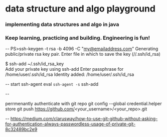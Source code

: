 # data structure and algo playground 

### implementing data structures and algo in java 

### Keep learning, practicing and building. Engineering is fun! 


--
PS>ssh-keygen -t rsa -b 4096 -C "my@emailaddress.com"
Generating public/private rsa key pair.
Enter file in which to save the key (//.ssh/id_rsa)

$ ssh-add ~/.ssh/id_rsa_key  
Add your private key using ssh-add
Enter passphrase for /home/user/.ssh/id_rsa
Identity added: /home/user/.ssh/id_rsa

--
start ssh-agent
eval `ssh-agent -s`
ssh-add

--

perrmenantly authenticate with git repo
git config --global credential.helper store
git push https://github.com/<your_username>/<your_repo>.git



--
https://medium.com/clarusway/how-to-use-git-github-without-asking-for-authentication-always-passwordless-usage-of-private-git-8c32489bc2e9